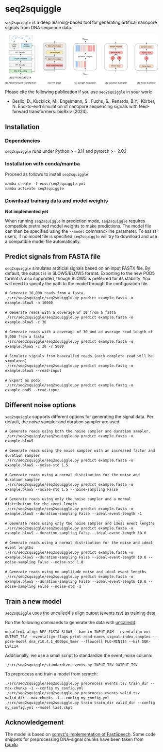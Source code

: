 # seq2squiggle

`seq2squiggle` is a deep learning-based tool for generating artifical nanopore signals from DNA sequence data.

<img src="/img/seq2squiggle_architecture.png" width="750">


Please cite the following publication if you use `seq2squiggle` in your work:
- Beslic,  D., Kucklick, M., Engelmann, S., Fuchs, S., Renards, B.Y., Körber, N. End-to-end simulation of nanopore sequencing signals with feed-forward transformers. bioRxiv (2024).

## Installation 

### Dependencies

`seq2squiggle` runs under Python >= 3.11 and pytorch >= 2.0.1

### Installation with conda/mamba
Proceed as follows to install `seq2squiggle`

```
mamba create -f envs/seq2squiggle.yml
mamba activate seq2squiggle
```

### Download training data and model weights
**Not implemented yet**

When running `seq2squiggle` in prediction mode, `seq2squiggle` requires compatible pretrained model weights to make predictions. The model file can then be specified using the `--model` command-line parameter. To assist users, if no model file is specified `seq2squiggle` will try to download and use a compatible model file automatically.


## Predict signals from FASTA file
`seq2squiggle` simulates artificial signals based on an input FASTX file. By default, the output is in SLOW5/BLOW5 format. Exporting to the new POD5 format is also supported, though BLOW5 is preferred for its stability. You will need to specify the path to the model through the configuration file.

```
# Generate 10,000 reads from a fasta. 
./src/seq2squiggle/seq2squiggle.py predict example.fasta -o example.blow5 -n 10000

# Generate reads with a coverage of 30 from a fasta
./src/seq2squiggle/seq2squiggle.py predict example.fasta -o example.blow5 -c 30

# Generate reads with a coverage of 30 and an average read length of 5,000 from a fasta
./src/seq2squiggle/seq2squiggle.py predict example.fasta -o example.blow5 -c 30 -r 5000

# Simulate signals from basecalled reads (each complete read will be simulated)
./src/seq2squiggle/seq2squiggle.py predict example.fastq -o example.blow5 --read-input

# Export as pod5
./src/seq2squiggle/seq2squiggle.py predict example.fastq -o example.pod5 --read-input

```


## Different noise options
`seq2squiggle` supports different options for generating the signal data.
Per default, the noise sampler and duration sampler are used.

```
# Generate reads using both the noise sampler and duration sampler. 
./src/seq2squiggle/seq2squiggle.py predict example.fasta -o example.blow5

# Generate reads using the noise sampler with an increased factor and duration sampler
./src/seq2squiggle/seq2squiggle.py predict example.fasta -o example.blow5 --noise-std 1.5

# Generate reads using a normal distribution for the noise and duration sampler
./src/seq2squiggle/seq2squiggle.py predict example.fasta -o example.blow5 --noise-std 1.5 --noise-sampling False

# Generate reads using only the noise sampler and a normal distribution for the event length 
./src/seq2squiggle/seq2squiggle.py predict example.fasta -o example.blow5 --duration-sampling False --ideal-event-length -1

# Generate reads using only the noise sampler and ideal event lengths 
./src/seq2squiggle/seq2squiggle.py predict example.fasta -o example.blow5 --duration-sampling False --ideal-event-length 10.0

# Generate reads using a normal distribution for the noise and ideal event lengths
./src/seq2squiggle/seq2squiggle.py predict example.fasta -o example.blow5 --duration-sampling False --ideal-event-length 10.0 --noise-sampling False --noise-std 1.0

# Generate reads using no amplitude noise and ideal event lengths
./src/seq2squiggle/seq2squiggle.py predict example.fasta -o example.blow5 --duration-sampling False --ideal-event-length 10.0 --noise-sampling False --noise-std -1
```

## Train a new model
`seq2squiggle` uses the uncalled4's align output (events.tsv) as training data. 

Run the following commands to generate the data with [uncalled4](https://github.com/skovaka/uncalled4):
```
uncalled4 align REF_FASTA SLOW5 --bam-in INPUT_BAM --eventalign-out OUTPUT_TSV --eventalign-flags print-read-names,signal-index,samples --pore-model dna_r10.4.1_400bps_9mer --flowcell FLO-MIN114 --kit SQK-LSK114
```

Additionally, we use a small script to standardize the event_noise column:
```
./src/seq2squiggle/standardize-events.py INPUT_TSV OUTPUT_TSV
```

To preprocess and train a model from scratch:
```
./src/seq2squiggle/seq2squiggle.py preprocess events.tsv train_dir --max-chunks -1 --config my_config.yml
./src/seq2squiggle/seq2squiggle.py preprocess events_valid.tsv valid_dir --max-chunks -1 --config my_config.yml
./src/seq2squiggle/seq2squiggle.py train train_dir valid_dir --config my_config.yml --model last.ckpt
```

## Acknowledgement
The model is based on [xcmyz's implementation of FastSpeech](https://github.com/xcmyz/FastSpeech). Some code snippets for preprocessing DNA-signal chunks have been taken from [bonito](https://github.com/nanoporetech/bonito). 
